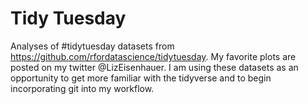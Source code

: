# Tidy Tuesday

Analyses of #tidytuesday datasets from https://github.com/rfordatascience/tidytuesday. My favorite plots are posted on my twitter @LizEisenhauer. I am using these datasets as an opportunity to get more familiar with the tidyverse and to begin incorporating git into my workflow.
